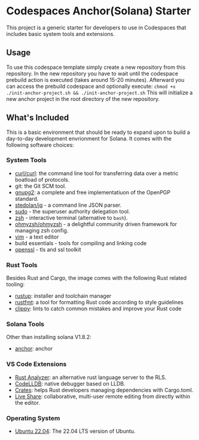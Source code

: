 # Codespaces Anchor(Solana) Starter

This project is a generic starter for developers to use in Codespaces that includes basic system tools and extensions.

## Usage

To use this codespace template simply create a new repository from this repository. In the new repository you have to wait until the codespace prebuild action is executed (takes around 15-20 minutes). Afterward you can access the prebuild codespace and optionally execute:
`chmod +x ./init-anchor-project.sh && ./init-anchor-project.sh`
This will initialize a new anchor project in the root directory of the new repository.

## What's Included

This is a basic environment that should be ready to expand upon to build a day-to-day development envrionment for Solana. It comes with the following software choices:

### System Tools

- [curl/curl](https://github.com/curl/curl): the command line tool for transferring data over a metric boatload of protocols.
- git: the Git SCM tool.
- [gnupg2](https://gnupg.org/): a complete and free implementatiuon of the OpenPGP standard.
- [stedolan/jq](https://github.com/stedolan/jq) - a command line JSON parser.
- [sudo](https://www.sudo.ws/) - the superuser authority delegation tool.
- [zsh](https://www.zsh.org/) - interactive terminal (alternative to `bash`).
- [ohmyzsh/ohmyzsh](https://github.com/ohmyzsh/ohmyzsh) - a delightful community driven framework for managing zsh config.
- [vim](https://www.vim.org/) - a text editor
- build essentials - tools for compiling and linking code
- [openssl](https://www.openssl.org/) - tls and ssl toolkit

### Rust Tools

Besides Rust and Cargo, the image comes with the following Rust related tooling:

- [rustup](https://rustup.rs/): installer and toolchain manager
- [rustfmt](https://github.com/rust-lang/rustfmt): a tool for formatting Rust code according to style guidelines
- [clippy](https://github.com/rust-lang/rust-clippy): lints to catch common mistakes and improve your Rust code

### Solana Tools

Other than installing solana V1.8.2:

- [anchor](https://project-serum.github.io/anchor/getting-started/introduction.html): anchor

### VS Code Extensions

- [Rust Analyzer](https://marketplace.visualstudio.com/items?itemName=matklad.rust-analyzer): an alternative rust language server to the RLS.
- [CodeLLDB](https://marketplace.visualstudio.com/items?itemName=vadimcn.vscode-lldb): native debugger based on LLDB.
- [Crates](https://marketplace.visualstudio.com/items?itemName=serayuzgur.crates): helps Rust developers managing dependencies with Cargo.toml.
- [Live Share](https://marketplace.visualstudio.com/items?itemName=ms-vsliveshare.vsliveshare): collaborative, multi-user remote editing from directly within the editor.

### Operating System

- [Ubuntu 22.04](https://releases.ubuntu.com/22.04.1/): The 22.04 LTS version of Ubuntu.

